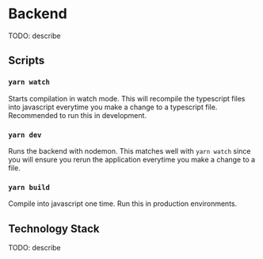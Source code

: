 # Backend

TODO: describe

## Scripts

### `yarn watch`

Starts compilation in watch mode. This will recompile the typescript files into javascript
everytime you make a change to a typescript file. Recommended to run this in development.

### `yarn dev`

Runs the backend with nodemon. This matches well with `yarn watch` since you will ensure
you rerun the application everytime you make a change to a file.

### `yarn build`

Compile into javascript one time. Run this in production environments.

## Technology Stack

TODO: describe
